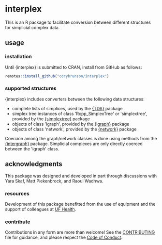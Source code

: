 # interplex

This is an R package to facilitate conversion between different structures for simplicial complex data.

## usage

### installation

Until {interplex} is submitted to CRAN, install from GitHub as follows:

```r
remotes::install_github("corybrunson/interplex")
```

### supported structures

{interplex} includes converters between the following data structures:

* complete lists of simplices, used by the [{TDA}](https://cran.r-project.org/package=TDA) package
* simplex tree instances of class 'Rcpp_SimplexTree' or 'simplextree',
  provided by the [{simplextree}](https://github.com/peekxc/simplextree) package
* objects of class 'igraph', provided by the [{igraph}](https://igraph.org/r/) package
* objects of class 'network', provided by the [{network}](https://github.com/statnet/network) package

Coercion among the graph/network classes is done using methods from the [{intergraph}](https://mbojan.github.io/intergraph/) package. Simplicial complexes are only directly coerced between the 'igraph' class.

## acknowledgments

This package was designed and developed in part through discussions with Yara Skaf, Matt Piekenbrock, and Raoul Wadhwa.

### resources

Development of this package benefitted from the use of equipment and the
support of colleagues at [UF Health](https://ufhealth.org/).

### contribute

Contributions in any form are more than welcome!
See the
[CONTRIBUTING](https://github.com/corybrunson/interplex/blob/main/CONTRIBUTING.md)
file for guidance, and please respect the [Code of
Conduct](https://github.com/corybrunson/interplex/blob/main/CODE_OF_CONDUCT.md).

